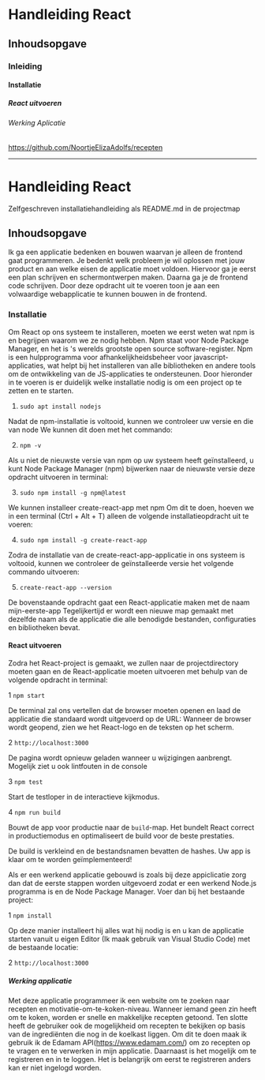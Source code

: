 #      Handleiding React
##     Inhoudsopgave
###    Inleiding
####   Installatie
#####  React uitvoeren
###### Werking Aplicatie 

https://github.com/NoortjeElizaAdolfs/recepten
______________________________________________________________________________________________________
# Handleiding React
Zelfgeschreven installatiehandleiding als README.md in de projectmap

## Inhoudsopgave
Ik ga een applicatie bedenken en bouwen waarvan je alleen de frontend gaat programmeren. Je bedenkt welk probleem je wil oplossen met jouw product en aan welke eisen de applicatie moet voldoen. Hiervoor ga je eerst een plan schrijven en schermontwerpen maken. Daarna ga je de frontend code schrijven. Door deze opdracht uit te voeren toon je aan een volwaardige webapplicatie te kunnen bouwen in de frontend.

### Installatie
Om React op ons systeem te installeren, moeten we eerst weten wat npm is en begrijpen waarom we ze nodig hebben. Npm staat voor Node Package Manager, en het is 's werelds grootste open source software-register. Npm is een hulpprogramma voor afhankelijkheidsbeheer voor javascript-applicaties, wat helpt bij het installeren van alle bibliotheken en andere tools om de ontwikkeling van de JS-applicaties te ondersteunen. Door hieronder in te voeren is er duidelijk welke installatie nodig is om een project op te zetten en te starten.

1. `sudo apt install nodejs`

Nadat de npm-installatie is voltooid, kunnen we controleer uw versie en die van node​ We kunnen dit doen met het commando:
	
2. `npm -v`

Als u niet de nieuwste versie van npm op uw systeem heeft geïnstalleerd, u kunt Node Package Manager (npm) bijwerken naar de nieuwste versie deze opdracht uitvoeren in terminal:

3. `sudo npm install -g npm@latest`

We kunnen installeer create-react-app met npm​ Om dit te doen, hoeven we in een terminal (Ctrl + Alt + T) alleen de volgende installatieopdracht uit te voeren:

4. `sudo npm install -g create-react-app`

Zodra de installatie van de create-react-app-applicatie in ons systeem is voltooid, kunnen we controleer de geïnstalleerde versie het volgende commando uitvoeren:

5. `create-react-app --version`

De bovenstaande opdracht gaat een React-applicatie maken met de naam mijn-eerste-app​ Tegelijkertijd er wordt een nieuwe map gemaakt met dezelfde naam als de applicatie die alle benodigde bestanden, configuraties en bibliotheken bevat.

#### React uitvoeren

Zodra het React-project is gemaakt, we zullen naar de projectdirectory moeten gaan en de React-applicatie moeten uitvoeren met behulp van de volgende opdracht in terminal:

1 `npm start`

De terminal zal ons vertellen dat de browser moeten openen en laad de applicatie die standaard wordt uitgevoerd op de URL:
Wanneer de browser wordt geopend, zien we het React-logo en de teksten op het scherm.

2 `http://localhost:3000`​ 

De pagina wordt opnieuw geladen wanneer u wijzigingen aanbrengt.
Mogelijk ziet u ook lintfouten in de console

3 `npm test`

Start de testloper in de interactieve kijkmodus.

4 `npm run build`

Bouwt de app voor productie naar de `build`-map.
Het bundelt React correct in productiemodus en optimaliseert de build voor de beste prestaties.

De build is verkleind en de bestandsnamen bevatten de hashes.
Uw app is klaar om te worden geïmplementeerd!

Als er een werkend applicatie gebouwd is zoals bij deze appiclicatie zorg dan dat de eerste stappen worden uitgevoerd zodat er een werkend Node.js programma is en de Node Package Manager. Voer dan bij het bestaande project:

1 `npm install`

Op deze manier installeert hij alles wat hij nodig is en u kan de applicatie starten vanuit u eigen Editor (Ik maak gebruik van Visual Studio Code) met de bestaande locatie:

2 `http://localhost:3000`​ 

##### Werking applicatie
Met deze applicatie programmeer ik een website om te zoeken naar recepten en motivatie-om-te-koken-niveau. Wanneer iemand geen zin heeft om te koken, worden er snelle en makkelijke recepten getoond. Ten slotte heeft de gebruiker ook de mogelijkheid om recepten te bekijken op basis van de ingrediënten die nog in de koelkast liggen. Om dit te doen maak ik gebruik ik de Edamam API(https://www.edamam.com/) om zo recepten op te vragen en te verwerken in mijn applicatie. Daarnaast is het mogelijk om te registreren en in te loggen. Het is belangrijk om eerst te registreren anders kan er niet ingelogd worden.
